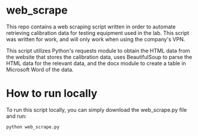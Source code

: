 # web_scrape
This repo contains a web scraping script written in order to automate retrieving calibration data for testing equipment used in the lab. This script was written for work, and will only work when using the company's VPN.

This script utilizes Python's requests module to obtain the HTML data from the website that stores the calibration data, uses BeautifulSoup to parse the HTML data for the relevant data, and the docx module to create a table in Microsoft Word of the data.

# How to run locally
To run this script locally, you can simply download the web_scrape.py file and run:

    python web_scrape.py


